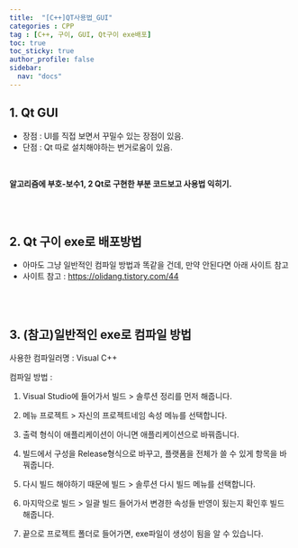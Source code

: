 ```yaml
---
title:  "[C++]QT사용법_GUI"
categories : CPP
tag : [C++, 구이, GUI, Qt구이 exe배포]
toc: true
toc_sticky: true
author_profile: false
sidebar:
  nav: "docs"
---
```



## 1. Qt GUI

* 장점 : UI를 직접 보면서 꾸밀수 있는 장점이 있음.
* 단점 : Qt 따로 설치해야하는 번거로움이 있음.

<br>

**알고리즘에 부호-보수1, 2 Qt로 구현한 부분 코드보고 사용법 익히기.**

<br><br>

## 2. Qt 구이 exe로 배포방법

* 아마도 그냥 일반적인 컴파일 방법과 똑같을 건데, 만약 안된다면 아래 사이트 참고
* 사이트 참고 : https://olidang.tistory.com/44

<br><br>

## 3. (참고)일반적인 exe로 컴파일 방법

사용한 컴파일러명 : Visual C++

컴파일 방법 : 

1. Visual Studio에 들어가서 빌드 > 솔루션 정리를 먼저 해줍니다.

2. 메뉴 프로젝트 > 자신의 프로젝트네임 속성 메뉴를 선택합니다.

3. 출력 형식이 애플리케이션이 아니면 애플리케이션으로 바꿔줍니다.

4. 빌드에서 구성을 Release형식으로 바꾸고, 플랫폼을 전체가 쓸 수 있게 항목을 바꿔줍니다.

5. 다시 빌드 해야하기 때문에 빌드 > 솔루션 다시 빌드 메뉴를 선택합니다.

6. 마지막으로 빌드 > 일괄 빌드 들어가서 변경한 속성들 반영이 됬는지 확인후 빌드 해줍니다.

7. 끝으로 프로젝트 폴더로 들어가면, exe파일이 생성이 됨을 알 수 있습니다.